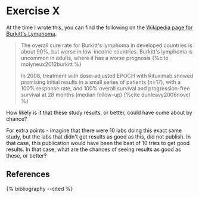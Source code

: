 # Exercise X

At the time I wrote this, you can find the following on the [Wikipedia page
for Burkitt's
Lymphoma](https://en.wikipedia.org/wiki/Burkitt%27s_lymphoma#Prognosis).

> The overall cure rate for Burkitt's lymphoma in developed countries is about
> 90%, but worse in low-income countries. Burkitt's lymphoma is uncommon in
> adults, where it has a worse prognosis {%cite molyneux2012burkitt %}
>
> In 2006, treatment with dose-adjusted EPOCH with Rituximab showed promising
> initial results in a small series of patients (n=17), with a 100% response
> rate, and 100% overall survival and progression-free survival at 28 months
> (median follow-up) {%cite dunleavy2006novel %}

How likely is it that these study results, or better, could have come about by
chance?

For extra points - imagine that there were 10 labs doing this exact same
study, but the labs that didn't get results as good as this, did not publish.
In that case, this publication would have been the best of 10 tries to get
good results.  In that case, what are the chances of seeing results as good as
these, or better?

## References

{% bibliography --cited %}
